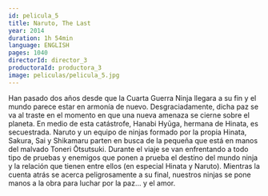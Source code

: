 ```yaml
---
id: pelicula_5
title: Naruto, The Last
year: 2014
duration: 1h 54min
language: ENGLISH
pages: 1040
directorId: director_3
productoraId: productora_3
image: peliculas/pelicula_5.jpg
---
```


Han pasado dos años desde que la Cuarta Guerra Ninja llegara a su fin y el mundo parece estar en armonía de nuevo. Desgraciadamente, dicha paz se va al traste en el momento en que una nueva amenaza se cierne sobre el planeta. En medio de esta catástrofe, Hanabi Hyūga, hermana de Hinata, es secuestrada. Naruto y un equipo de ninjas formado por la propia Hinata, Sakura, Sai y Shikamaru parten en busca de la pequeña que está en manos del malvado Toneri Ōtsutsuki. Durante el viaje se van enfrentando a todo tipo de pruebas y enemigos que ponen a prueba el destino del mundo ninja y la relación que tienen entre ellos (en especial Hinata y Naruto). Mientras la cuenta atrás se acerca peligrosamente a su final, nuestros ninjas se pone manos a la obra para luchar por la paz... y el amor.